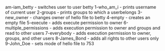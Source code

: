 am-iam_betty - switches user to user betty
1-who_am_i - prints username of current user
2-groups - prints  groups to which a userbelongs
3-new_owner - changes owner of hello file to betty
4-empty - creates an empty file
5-execute - adds execute permission to owner
6-multiple_permissions - adds execution permission to owner and groups and read to other users
7-everybody - adds execution permission to owner, groups, and other users
8-James_Bond - adds all rights to other users only
9-John_Doe - sets mode of hello file to 753
